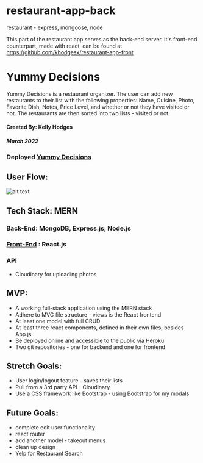 # restaurant-app-back
restaurant - express, mongoose, node

This part of the restaurant app serves as the back-end server. It's front-end counterpart, made with react, can be found at https://github.com/khodgesx/restaurant-app-front


# Yummy Decisions
Yummy Decisions is a restaurant organizer. The user can add new restaurants to their list with the following properties:
Name, Cuisine, Photo, Favorite Dish, Notes, Price Level, and whether or not they have visited or not. 
The restaurants are then sorted into two lists - visited or not. 

#### Created By: Kelly Hodges
##### March 2022

### Deployed [Yummy Decisions](https://restaurant-app-front.herokuapp.com/)

## User Flow:
![alt text](https://i.imgur.com/8FVFL8K.jpg "Yummy Decisions user flow")

## Tech Stack: MERN
### Back-End: MongoDB, Express.js, Node.js
### [Front-End](https://github.com/khodgesx/restaurant-app-front/blob/main/README.md) : React.js

### API
- Cloudinary for uploading photos


## MVP:
- A working full-stack application using the MERN stack
- Adhere to MVC file structure - views is the React frontend
- At least one model with full CRUD 
- At least three react components, defined in their own files, besides App.js
- Be deployed online and accessible to the public via Heroku
- Two git repositories - one for backend and one for frontend 

## Stretch Goals:
- User login/logout feature - saves their lists 
- Pull from a 3rd party API - Cloudinary
- Use a CSS framework like Bootstrap - using Bootstrap for my modals

## Future Goals:
- complete edit user functionality
- react router 
- add another model - takeout menus
- clean up design
- Yelp for Restaurant Search 



